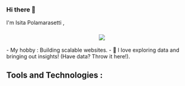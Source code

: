### Hi there 👋
I'm Isita Polamarasetti , 
<h3 align="center">
  <a href="https://github.com/DenverCoder1/readme-typing-svg"><img src="https://readme-typing-svg.herokuapp.com/?lines=2%2B%20years%20of%20Python%20experience;Full-stack%20web%20developer;Data%20Science%20Enthusiast;Coding%20Enthusiast&font=Roboto%20Code&center=true&width=440&height=45&color=&#00FFFFvCenter=true&size=22"></a>
</h3>
-  My hobby : Building scalable websites.
- 🔭 I love exploring data and bringing out insights! (Have data? Throw it here!).

## Tools and Technologies : 

<!--
**isita-431/isita-431** is a ✨ _special_ ✨ repository because its `README.md` (this file) appears on your GitHub profile. i'm a datascience enthusiast, pythonista and a cheerful learner.
- - 🌱 I’m currently  practicing machine learning and deep learning.

Here are some ideas to get you started:

- 🔭 I’m currently working on ...
- 🌱 I’m currently learning ...
- 👯 I’m looking to collaborate on ...
- 🤔 I’m looking for help with ...
- 💬 Ask me about ...
- 📫 How to reach me: ...
- 😄 Pronouns: ...
- ⚡ Fun fact: ...
-->
